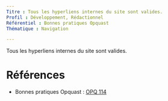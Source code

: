 ```yaml
---
Titre : Tous les hyperliens internes du site sont valides.
Profil : Développement, Rédactionnel
Référentiel : Bonnes pratiques Opquast
Thématique : Navigation

---
```

Tous les hyperliens internes du site sont valides.

# Références

*   Bonnes pratiques Opquast : [OPQ 114](https://checklists.opquast.com/fr/qualiteweb/tous-les-hyperliens-internes-du-site-sont-valides)
